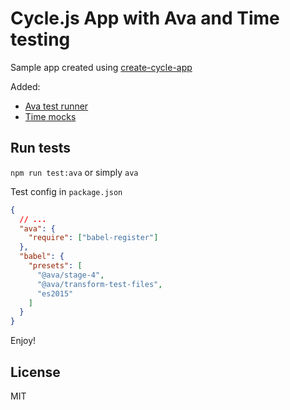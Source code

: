 # Cycle.js App with Ava and Time testing

Sample app created using [create-cycle-app](https://github.com/cyclejs-community/create-cycle-app)

Added:
- [Ava test runner](https://github.com/avajs/ava)
- [Time mocks](https://github.com/cyclejs/time)

## Run tests

`npm run test:ava` or simply `ava`

Test config in `package.json`

```json
{
  // ...
  "ava": {
    "require": ["babel-register"]
  },
  "babel": {
    "presets": [
      "@ava/stage-4",
      "@ava/transform-test-files",
      "es2015"
    ]
  }
}
```

Enjoy!

## License

MIT